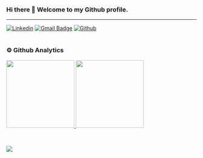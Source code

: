 ### Hi there 👋 Welcome to my Github profile.
---
[![Linkedin](https://img.shields.io/badge/-LinkedIn-blue?style=flat&logo=Linkedin&logoColor=white)](https://www.linkedin.com/in/konstantinos-mavros-96b107227/)
[![Gmail Badge](https://img.shields.io/badge/-Gmail-c14438?style=flat-square&logo=Gmail&logoColor=white&link=mailto:kmavros@hotmail.com)](mailto:kmavros@hotmail.com)
[![Github](https://img.shields.io/badge/-Github-000?style=flat&logo=Github&logoColor=white)](https://github.com/mavrosk)
<br><br>


### ⚙️ Github Analytics

<p align="left">
<a href="https://github.com/mavrosk">
  <img height="180em" src="https://github-readme-stats.vercel.app/api/top-langs/?username=mavrosk&layout=compact&hide=makefile&langs_count=8"/>
  <img height="180em" src="https://github-readme-stats.vercel.app/api?username=mavrosk&count_private=true&show_icons=true&hide=issues,contribs"/>
</a>
</p>

<br>



![](https://komarev.com/ghpvc/?username=mavrosk&label=Profile+Views)
